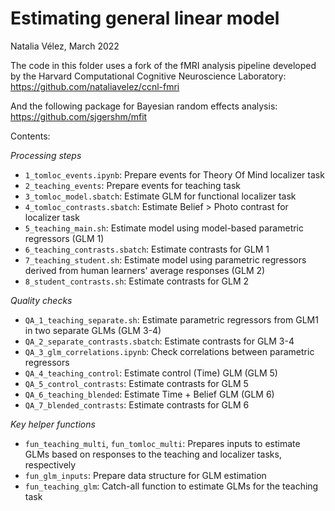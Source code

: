 # Estimating general linear model
Natalia Vélez, March 2022

The code in this folder uses a fork of the fMRI analysis pipeline developed by the Harvard Computational Cognitive Neuroscience Laboratory:
https://github.com/nataliavelez/ccnl-fmri

And the following package for Bayesian random effects analysis:
https://github.com/sjgershm/mfit

Contents:

_Processing steps_
* `1_tomloc_events.ipynb`: Prepare events for Theory Of Mind localizer task
* `2_teaching_events`: Prepare events for teaching task
* `3_tomloc_model.sbatch`: Estimate GLM for functional localizer task
* `4_tomloc_contrasts.sbatch`: Estimate Belief > Photo contrast for localizer task 
* `5_teaching_main.sh`: Estimate model using model-based parametric regressors (GLM 1)
* `6_teaching_contrasts.sbatch`: Estimate contrasts for GLM 1
* `7_teaching_student.sh`: Estimate model using parametric regressors derived from human learners' average responses (GLM 2)
* `8_student_contrasts.sh`: Estimate contrasts for GLM 2

_Quality checks_
* `QA_1_teaching_separate.sh`: Estimate parametric regressors from GLM1 in two separate GLMs (GLM 3-4)
* `QA_2_separate_contrasts.sbatch`: Estimate contrasts for GLM 3-4
* `QA_3_glm_correlations.ipynb`: Check correlations between parametric regressors
* `QA_4_teaching_control`: Estimate control (Time) GLM (GLM 5)
* `QA_5_control_contrasts`: Estimate contrasts for GLM 5
* `QA_6_teaching_blended`: Estimate Time + Belief GLM (GLM 6)
* `QA_7_blended_contrasts`: Estimate contrasts for GLM 6

_Key helper functions_
* `fun_teaching_multi`, `fun_tomloc_multi`: Prepares inputs to estimate GLMs based on responses to the teaching and localizer tasks, respectively 
* `fun_glm_inputs`: Prepare data structure for GLM estimation
* `fun_teaching_glm`: Catch-all function to estimate GLMs for the teaching task